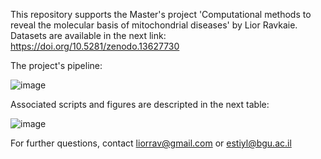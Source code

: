 This repository supports the Master's project 'Computational methods to reveal the molecular basis
of mitochondrial diseases' by Lior Ravkaie. Datasets are available in the next link: https://doi.org/10.5281/zenodo.13627730

The project's pipeline:

![image](https://github.com/user-attachments/assets/b92f2209-4688-4f7f-be00-67566680776c)

Associated scripts and figures are descripted in the next table:

![image](https://github.com/user-attachments/assets/f443c69b-a83c-4343-b74e-d311d275b32c)

For further questions, contact liorrav@gmail.com or estiyl@bgu.ac.il
